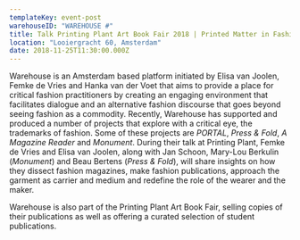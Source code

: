 ```yaml
---
templateKey: event-post
warehouseID: "WAREHOUSE #"
title: Talk Printing Plant Art Book Fair 2018 | Printed Matter in Fashion
location: "Looiergracht 60, Amsterdam"
date: 2018-11-25T11:30:00.000Z
---
```


Warehouse is an Amsterdam based platform initiated by Elisa van Joolen, Femke de Vries and Hanka van der Voet that aims to provide a place for critical fashion practitioners by creating an engaging environment that facilitates dialogue and an alternative fashion discourse that goes beyond seeing fashion as a commodity. Recently, Warehouse has supported and produced a number of projects that explore with a critical eye, the trademarks of fashion. Some of these projects are _PORTAL_, _Press & Fold_, _A Magazine Reader_ and _Monument_. During their talk at Printing Plant, Femke de Vries and Elisa van Joolen, along with Jan Schoon, Mary-Lou Berkulin (_Monument_) and Beau Bertens (_Press & Fold_), will share insights on how they dissect fashion magazines, make fashion publications, approach the garment as carrier and medium and redefine the role of the wearer and the maker.

Warehouse is also part of the Printing Plant Art Book Fair, selling copies of their publications as well as offering a curated selection of student publications.
